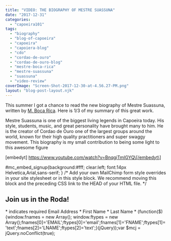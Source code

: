 ```yaml
---
title: "VIDEO: THE BIOGRAPHY OF MESTRE SUASSUNA"
date: "2017-12-31"
categories: 
  - "capoeira101"
tags: 
  - "biography"
  - "blog-of-capoeira"
  - "capoeira"
  - "capoiera-blog"
  - "cdo"
  - "cordao-de-ouro"
  - "cordao-de-ouro-blog"
  - "mestre-boca-rica"
  - "mestre-suassuna"
  - "suassuna"
  - "video-review"
coverImage: "Screen-Shot-2017-12-30-at-4.56.27-PM.png"
layout: "blog-post-layout.njk"
---
```


This summer I got a chance to read the new biography of Mestre Suassuna, written by [M. Boca Rica](http://capoeiracdobarcelona.com/). Here is 1/3 of my summary of this great work.

Mestre Suassuna is one of the biggest living legends in Capoeira today. His style, students, music, and great personality have brought many to him. He is the creator of Cordao de Ouro one of the largest groups around the world, known for their high quality practitioners and super swaggy movement. This biography is my small contribution to being some light to this awesome figure

\[embedyt\] https://www.youtube.com/watch?v=BnqgiTmIGYQ\[/embedyt\]

#mc\_embed\_signup{background:#fff; clear:left; font:14px Helvetica,Arial,sans-serif; } /\* Add your own MailChimp form style overrides in your site stylesheet or in this style block. We recommend moving this block and the preceding CSS link to the HEAD of your HTML file. \*/

## Join us in the Roda!

\* indicates required Email Address \* First Name \* Last Name \* (function($) {window.fnames = new Array(); window.ftypes = new Array();fnames\[0\]='EMAIL';ftypes\[0\]='email';fnames\[1\]='FNAME';ftypes\[1\]='text';fnames\[2\]='LNAME';ftypes\[2\]='text';}(jQuery));var $mcj = jQuery.noConflict(true);
